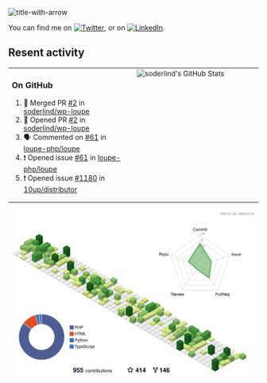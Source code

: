 
![title-with-arrow](https://github.com/soderlind/soderlind/assets/1649452/0f685042-97c3-46ba-b290-804d07f05370)


<!-- Actual text -->
You can find me on [![Twitter][1.2]][1], or on [![LinkedIn][2.2]][2].

<!-- Icons -->

[1.2]: http://i.imgur.com/wWzX9uB.png (twitter icon without padding)
[2.2]: https://raw.githubusercontent.com/MartinHeinz/MartinHeinz/master/linkedin-3-16.png (LinkedIn icon without padding)

<!-- Links to your social media accounts -->

[1]: https://twitter.com/soderlind
[2]: https://www.linkedin.com/in/soderlind/

## Resent activity

<table width="100%" border="0"><tr><td width="49%">

### On GitHub

<!--START_SECTION:activity-->
1. 🎉 Merged PR [#2](https://github.com/soderlind/wp-loupe/pull/2) in [soderlind/wp-loupe](https://github.com/soderlind/wp-loupe)
2. 💪 Opened PR [#2](https://github.com/soderlind/wp-loupe/pull/2) in [soderlind/wp-loupe](https://github.com/soderlind/wp-loupe)
3. 🗣 Commented on [#61](https://github.com/loupe-php/loupe/issues/61#issuecomment-1900682704) in [loupe-php/loupe](https://github.com/loupe-php/loupe)
4. ❗ Opened issue [#61](https://github.com/loupe-php/loupe/issues/61) in [loupe-php/loupe](https://github.com/loupe-php/loupe)
5. ❗ Opened issue [#1180](https://github.com/10up/distributor/issues/1180) in [10up/distributor](https://github.com/10up/distributor)
<!--END_SECTION:activity-->
  </td>
<td width="49%" valign="top">
  <img   alt="soderlind's GitHub Stats" src="https://awesome-github-stats.azurewebsites.net/user-stats/soderlind?cardType=level-alternate&Title=FFFFFF&Border=FFFFFF" />
</td></tr></table>


![](./profile-3d-contrib/profile-green-animate.svg)


